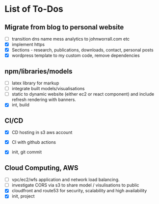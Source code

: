 # List of To-Dos

## Migrate from blog to personal website

- [ ] transition dns name mess analytics to johnworrall.com etc
- [x] implement https 
- [x] Sections - research, publications, downloads, contact, personal posts
- [x] wordpress template to my custom code, remove dependencies

## npm/libraries/models

- [ ] latex library for markup 
- [ ] integrate built models/visualisations
- [ ] static to dynamic website (either ec2 or react component) and include refresh rendering with banners.
- [x] int, build

## CI/CD

- [x] CD hosting in s3 aws account
- [x] CI with github actions
- [x] init, git commit


## Cloud Computing, AWS

- [ ] vpc/ec2/wfs application and network load balancing.
- [ ] investigate CORS via s3 to share model / visulisations to public
- [x] cloudfront and route53 for security, scalability and high availability 
- [x] init, project
